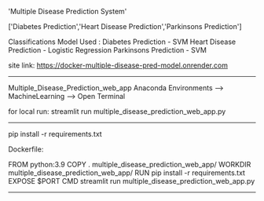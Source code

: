 'Multiple Disease Prediction System' 

['Diabetes Prediction','Heart Disease Prediction','Parkinsons Prediction']

Classifications Model Used : 
Diabetes Prediction - SVM 
Heart Disease Prediction - Logistic Regression
Parkinsons Prediction - SVM

site link: https://docker-multiple-disease-pred-model.onrender.com
**************************************************

Multiple_Disease_Prediction_web_app
Anaconda Environments --> MachineLearning --> Open Terminal

for local run:
streamlit run multiple_disease_prediction_web_app.py

***********************************

pip install -r requirements.txt

Dockerfile:

FROM python:3.9
COPY . multiple_disease_prediction_web_app/
WORKDIR multiple_disease_prediction_web_app/
RUN pip install -r requirements.txt
EXPOSE $PORT
CMD streamlit run multiple_disease_prediction_web_app.py

*********************************************************
